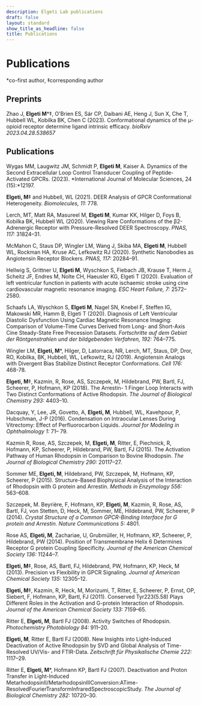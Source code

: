 ```yaml
---
description: Elgeti Lab publications
draft: false
layout: standard
show_title_as_headline: false
title: Publications
---
```


<h1 class="f1">Publications</h1>

*co-first author, ‡corresponding author

## Preprints

Zhao J, **Elgeti M**\*‡, O'Brien ES, Sár CP, Daibani AE, Heng J, Sun X, Che T, Hubbell WL, Kobilka BK, Chen C (2023). Conformational dynamics of the μ-opioid receptor determine ligand intrinsic efficacy. *bioRxiv 2023.04.28.538657*


## Publications

Wygas MM, Laugwitz JM, Schmidt P, **Elgeti M**, Kaiser A. Dynamics of the Second Extracellular Loop Control Transducer Coupling of Peptide-Activated GPCRs. (2023). *International Journal of Molecular Sciences,  24 (15):*12197.

**Elgeti, M**‡ and Hubbell, WL (2021). DEER Analysis of GPCR Conformational Heterogeneity. *Biomolecules, 11:* 778.

Lerch, MT, Matt RA, Masureel M, **Elgeti M**, Kumar KK, Hilger D, Foys B, Kobilka BK, Hubbell WL (2020). Viewing Rare Conformations of the β2-Adrenergic Receptor with Pressure-Resolved DEER Spectroscopy. *PNAS, 117:* 31824–31.

McMahon C, Staus DP, Wingler LM, Wang J, Skiba MA, **Elgeti M**, Hubbell WL, Rockman HA, Kruse AC, Lefkowitz RJ (2020). Synthetic Nanobodies as Angiotensin Receptor Blockers. *PNAS, 117:* 20284–91.

Hellwig S, Grittner U, **Elgeti M**, Wyschkon S, Fiebach JB, Krause T, Herm J, Scheitz JF, Endres M, Nolte CH, Haeusler KG, Elgeti T (2020). Evaluation of left ventricular function in patients with acute ischaemic stroke using cine cardiovascular magnetic resonance imaging. *ESC Heart Failure, 7:* 2572–2580.

Schaafs LA, Wyschkon S, **Elgeti M**, Nagel SN, Knebel F, Steffen IG, Makowski MR, Hamm B, Elgeti T (2020). Diagnosis of Left Ventricular Diastolic Dysfunction Using Cardiac Magnetic Resonance Imaging: Comparison of Volume-Time Curves Derived from Long- and Short-Axis Cine Steady-State Free Precession Datasets. *Fortschritte auf dem Gebiet der Röntgenstrahlen und der bildgebenden Verfahren, 192:* 764–775.

Wingler LM, **Elgeti, M**\*, Hilger, D, Latorraca, NR, Lerch, MT, Staus, DP, Dror, RO, Kobilka, BK, Hubbell, WL, Lefkowitz, RJ (2019). Angiotensin Analogs with Divergent Bias Stabilize Distinct Receptor Conformations. *Cell 176:* 468-78.

**Elgeti, M**‡, Kazmin, R, Rose, AS, Szczepek, M, Hildebrand, PW, Bartl, FJ, Scheerer, P, Hofmann, KP (2018). The Arrestin- 1 Finger Loop Interacts with Two Distinct Conformations of Active Rhodopsin. *The Journal of Biological Chemistry 293:* 4403–10.

Dacquay, Y, Lee, JR, Govetto, A, **Elgeti, M**, Hubbell, WL, Kavehpour, P, Hubschman, J-P (2016). Condensation on Intraocular Lenses During Vitrectomy: Effect of Perfluorocarbon Liquids. *Journal for Modeling in Ophthalmology 1:* 71– 79.

Kazmin R, Rose, AS, Szczepek, M, **Elgeti, M**, Ritter, E, Piechnick, R, Hofmann, KP, Scheerer, P, Hildebrand, PW, Bartl, FJ (2015). The Activation Pathway of Human Rhodopsin in Comparison to Bovine Rhodopsin. *The Journal of Biological Chemistry 290:* 20117–27.

Sommer ME, **Elgeti, M**, Hildebrand, PW, Szczepek, M, Hofmann, KP, Scheerer, P (2015). Structure-Based Biophysical Analysis of the Interaction of Rhodopsin with G protein and Arrestin. *Methods in Enzymology 556:* 563–608.

Szczepek, M. Beyrière, F, Hofmann, KP, **Elgeti, M**, Kazmin, R, Rose, AS, Bartl, FJ, von Stetten, D, Heck, M, Sommer, ME, Hildebrand, PW, Scheerer, P (2014). *Crystal Structure of a Common GPCR-Binding Interface for G protein and Arrestin. Nature Communications 5:* 4801.

Rose AS, **Elgeti, M**, Zachariae, U, Grubmüller, H, Hofmann, KP, Scheerer, P, Hildebrand, PW (2014). Position of Transmembrane Helix 6 Determines Receptor G protein Coupling Specificity. *Journal of the American Chemical Society 136:* 11244–7.

**Elgeti, M**‡, Rose, AS, Bartl, FJ, Hildebrand, PW, Hofmann, KP, Heck, M (2013). Precision vs Flexibility in GPCR Signaling. *Journal of American Chemical Society 135:* 12305–12.

**Elgeti, M**‡, Kazmin, R, Heck, M, Morizumi, T, Ritter, E, Scheerer, P, Ernst, OP, Siebert, F, Hofmann, KP, Bartl, FJ (2011). Conserved Tyr223(5.58) Plays Different Roles in the Activation and G-protein Interaction of Rhodopsin. *Journal of the American Chemical Society 133:* 7159–65.

Ritter E, **Elgeti, M**, Bartl FJ (2008). Activity Switches of Rhodopsin. *Photochemistry Photobiology 84:* 911–20.

**Elgeti, M**, Ritter E, Bartl FJ (2008). New Insights into Light-Induced Deactivation of Active Rhodopsin by SVD and Global Analysis of Time-Resolved UV/Vis- and FTIR-Data. *Zeitschrift für Physikalische Chemie 222:* 1117–29.

Ritter E, **Elgeti, M**\*, Hofmann KP, Bartl FJ (2007). Deactivation and Proton Transfer in Light-Induced MetarhodopsinII/MetarhodopsinIIIConversion:ATime-ResolvedFourierTransformInfraredSpectroscopicStudy. *The Journal of Biological Chemistry 282:* 10720–30.
